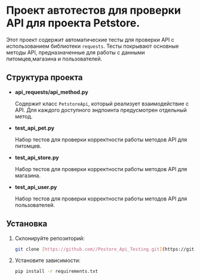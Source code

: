 # Проект автотестов для проверки API для проекта Petstore.

Этот проект содержит автоматические тесты для проверки API с использованием библиотеки `requests`. Тесты покрывают основные методы API, предназначенные для работы с данными питомцев,магазина и пользователей.

## Структура проекта

- **api_requests/api_method.py**
  
  Содержит класс `PetstoreApi`, который реализует взаимодействие с API. Для каждого доступного эндпоинта предусмотрен отдельный метод.

- **test_api_pet.py**

  Набор тестов для проверки корректности работы методов API для питомцев.

- **test_api_store.py**

  Набор тестов для проверки корректности работы методов API для магазина.
  
- **test_api_user.py**

  Набор тестов для проверки корректности работы методов API для пользователей.
   
## Установка

1. Склонируйте репозиторий:

    ```bash
    git clone [https://github.com//Pestore_Api_Testing.git](https://github.com/CosmicSpiderStar/Pestore_Api_Testing)
    ```

2. Установите зависимости:

    ```bash
    pip install -r requirements.txt
    ```

